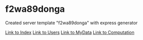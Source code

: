 # f2wa89donga

Created server template "f2wa89donga" with express generator

[Link to Index](https://f2wa89donga.onrender.com/)
[Link to Users](https://f2wa89donga.onrender.com/users)
[Link to MyData](https://f2wa89donga.onrender.com/mydata)
[Link to Computation](https://f2wa89donga.onrender.com/computation)
